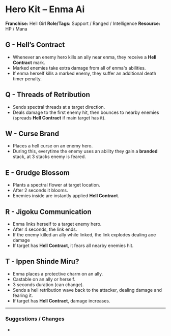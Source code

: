 # Hero Kit – Enma Ai

**Franchise:** Hell Girl
**Role/Tags:** Support / Ranged / Intelligence 
**Resource:** HP / Mana

## G - Hell’s Contract
- Whenever an enemy hero kills an ally near enma, they receive a **Hell Contract** mark.
- Marked enemies take extra damage from all of enma's abilities.
- If enma herself kills a marked enemy, they suffer an additional death timer penalty.

## Q - Threads of Retribution
- Sends spectral threads at a target direction.
- Deals damage to the first enemy hit, then bounces to nearby enemies (spreads **Hell Contract** if main target has it).

## W - Curse Brand
- Places a hell curse on an enemy hero.
- During this, everytime the enemy uses an ability they gain a **branded** stack, at 3 stacks enemy is feared.

## E - Grudge Blossom
- Plants a spectral flower at target location.
- After 2 seconds it blooms.
- Enemies inside are instantly applied **Hell Contract**.

## R - Jigoku Communication
- Enma links herself to a target enemy hero.
- After 4 seconds, the link ends.
- If the enemy killed an ally while linked, the link explodes dealing aoe damage
- If target has **Hell Contract**, it fears all nearby enemies hit.

## T - Ippen Shinde Miru?
- Enma places a protective charm on an ally.
- Castable on an ally or herself.
- 3 seconds duration (can change).
- Sends a hell retribution wave back to the attacker, dealing damage and fearing it.
- If target has **Hell Contract**, damage increases.

---

### Suggestions / Changes
- <your notes here>